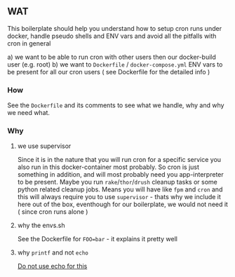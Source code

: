 ## WAT

This boilerplate should help you understand how to setup cron runs under docker, handle pseudo shells and ENV vars and avoid all the pitfalls with cron in general

a) we want to be able to run cron with other users then our docker-build user (e.g. root)
b) we want to `Dockerfile` / `docker-compose.yml` ENV vars to be present for all our cron users ( see Dockerfile for the detailed info )

### How

See the `Dockerfile` and its comments to see what we handle, why and why we need what. 

### Why

1. we use supervisor

   Since it is in the nature that you will run cron for a specific service you also run in this docker-container most probably.
   So cron is just something in addition, and will most probably need you app-interpreter to be present. Maybe you run `rake`/`thor`/`drush`
   cleanup tasks or some python related cleanup jobs. Means you will have like `fpm` and `cron` and this will always require you to use
   `supervisor` - thats why we include it here out of the box, eventhough for our boilerplate, we would not need it ( since cron runs alone )

2. why the envs.sh

   See the Dockerfile for `FOO=bar` - it explains it pretty well

3. why `printf` and not `echo`

   [Do not use echo for this](https://unix.stackexchange.com/questions/65803/why-is-printf-better-than-echo?utm_medium=organic&utm_source=google_rich_qa&utm_campaign=google_rich_qa)  